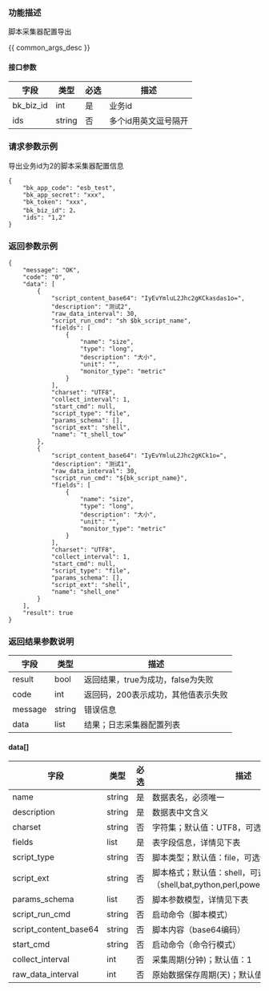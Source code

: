 ### 功能描述

脚本采集器配置导出

{{ common_args_desc }}

#### 接口参数

| 字段      | 类型   | 必选 | 描述                 |
| --------- | ------ | ---- | -------------------- |
| bk_biz_id | int    | 是   | 业务id               |
| ids       | string | 否   | 多个id用英文逗号隔开 |

### 请求参数示例

导出业务id为2的脚本采集器配置信息

```
{
    "bk_app_code": "esb_test",
    "bk_app_secret": "xxx",
    "bk_token": "xxx",
    "bk_biz_id": 2，
    "ids": "1,2"
}
```

### 返回参数示例

```
{
    "message": "OK",
    "code": "0",
    "data": [
        {
            "script_content_base64": "IyEvYmluL2Jhc2gKCkasdas1o=",
            "description": "测试2",
            "raw_data_interval": 30,
            "script_run_cmd": "sh $bk_script_name",
            "fields": [
                {
                    "name": "size",
                    "type": "long",
                    "description": "大小",
                    "unit": "",
                    "monitor_type": "metric"
                }
            ],
            "charset": "UTF8",
            "collect_interval": 1,
            "start_cmd": null,
            "script_type": "file",
            "params_schema": [],
            "script_ext": "shell",
            "name": "t_shell_tow"
        },
        {
            "script_content_base64": "IyEvYmluL2Jhc2gKCk1o=",
            "description": "测试1",
            "raw_data_interval": 30,
            "script_run_cmd": "${bk_script_name}",
            "fields": [
                {
                    "name": "size",
                    "type": "long",
                    "description": "大小",
                    "unit": "",
                    "monitor_type": "metric"
                }
            ],
            "charset": "UTF8",
            "collect_interval": 1,
            "start_cmd": null,
            "script_type": "file",
            "params_schema": [],
            "script_ext": "shell",
            "name": "shell_one"
        }
    ],
    "result": true
}
```

### 返回结果参数说明

| 字段    | 类型   | 描述                                |
| ------- | ------ | ----------------------------------- |
| result  | bool   | 返回结果，true为成功，false为失败   |
| code    | int    | 返回码，200表示成功，其他值表示失败 |
| message | string | 错误信息                            |
| data    | list   | 结果；日志采集器配置列表            |

#### data[]

| 字段                  | 类型   | 必选 | 描述                                                         |
| --------------------- | ------ | ---- | ------------------------------------------------------------ |
| name                  | string | 是   | 数据表名，必须唯一                                           |
| description           | string | 是   | 数据表中文含义                                               |
| charset               | string | 否   | 字符集；默认值：UTF8，可选值（UTF8,GBK）                     |
| fields                | list   | 是   | 表字段信息，详情见下表                                       |
| script_type           | string | 否   | 脚本类型；默认值：file，可选值（file,cmd）                   |
| script_ext            | string | 否   | 脚本格式；默认值：shell，可选值（shell,bat,python,perl,powershell,vbs,custom） |
| params_schema         | list   | 否   | 脚本参数模型，详情见下表                                     |
| script_run_cmd        | string | 否   | 启动命令（脚本模式）                                         |
| script_content_base64 | string | 否   | 脚本内容（base64编码）                                       |
| start_cmd             | string | 否   | 启动命令（命令行模式）                                       |
| collect_interval      | int    | 否   | 采集周期(分钟)；默认值：1                                    |
| raw_data_interval     | int    | 否   | 原始数据保存周期(天)；默认值：30                             |
